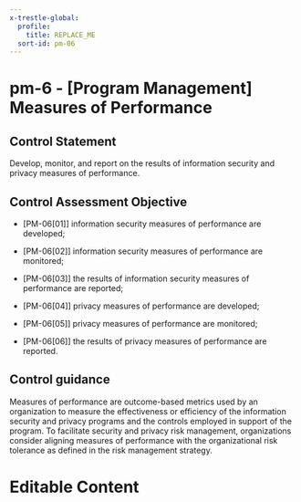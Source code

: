 ```yaml
---
x-trestle-global:
  profile:
    title: REPLACE_ME
  sort-id: pm-06
---
```


# pm-6 - \[Program Management\] Measures of Performance

## Control Statement

Develop, monitor, and report on the results of information security and privacy measures of performance.

## Control Assessment Objective

- \[PM-06[01]\] information security measures of performance are developed;

- \[PM-06[02]\] information security measures of performance are monitored;

- \[PM-06[03]\] the results of information security measures of performance are reported;

- \[PM-06[04]\] privacy measures of performance are developed;

- \[PM-06[05]\] privacy measures of performance are monitored;

- \[PM-06[06]\] the results of privacy measures of performance are reported.

## Control guidance

Measures of performance are outcome-based metrics used by an organization to measure the effectiveness or efficiency of the information security and privacy programs and the controls employed in support of the program. To facilitate security and privacy risk management, organizations consider aligning measures of performance with the organizational risk tolerance as defined in the risk management strategy.

# Editable Content

<!-- Make additions and edits below -->
<!-- The above represents the contents of the control as received by the profile, prior to additions. -->
<!-- If the profile makes additions to the control, they will appear below. -->
<!-- The above markdown may not be edited but you may edit the content below, and/or introduce new additions to be made by the profile. -->
<!-- If there is a yaml header at the top, parameter values may be edited. Use --set-parameters to incorporate the changes during assembly. -->
<!-- The content here will then replace what is in the profile for this control, after running profile-assemble. -->
<!-- The current profile has no added parts for this control, but you may add new ones here. -->
<!-- Each addition must have a heading either of the form ## Control my_addition_name -->
<!-- or ## Part a. (where the a. refers to one of the control statement labels.) -->
<!-- "## Control" parts are new parts added after the statement part. -->
<!-- "## Part" parts are new parts added into the top-level statement part with that label. -->
<!-- Subparts may be added with nested hash levels of the form ### My Subpart Name -->
<!-- underneath the parent ## Control or ## Part being added -->
<!-- See https://ibm.github.io/compliance-trestle/tutorials/ssp_profile_catalog_authoring/ssp_profile_catalog_authoring for guidance. -->
